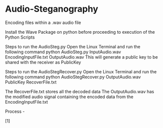 # Audio-Steganography
Encoding files within a .wav audio file

Install the Wave Package on python before proceeding to execution of the Python Scripts

Steps to run the AudioSteg.py
	Open the Linux Terminal and run the following command
		python AudioSteg.py InputAudio.wav EncodingInputFile.txt OutputAudio.wav
	This will generate a public key to be shared with the receiver as PublicKey
	
Steps to run the AudioStegRecover.py
	Open the Linux Terminal and run the following command
		python AudioStegRecover.py OutputAudio.wav PublicKey RecoverFile.txt

The RecoverFile.txt stores all the decoded data
The OutputAudio.wav has the modified audio signal containing the encoded data from the EncodingInputFile.txt

Process - 

[1]
